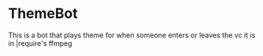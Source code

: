# ThemeBot
This is a bot that plays theme for when someone enters or leaves the vc it is in
|require's ffmpeg
